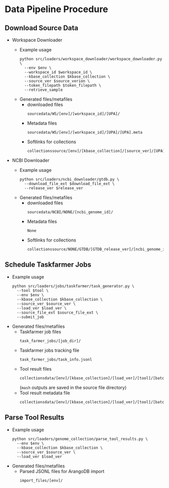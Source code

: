 # Data Pipeline Procedure

## Download Source Data
   * Workspace Downloader
     * Example usage
        ```commandline
        python src/loaders/workspace_downloader/workspace_downloader.py \
          --env $env \
          --workspace_id $workspace_id \
          --kbase_collection $kbase_collection \
          --source_ver $source_verion \
          --token_filepath $token_filepath \
          --retrieve_sample 
        ```
     * Generated files/metafiles
       * downloaded files
         ```text
         sourcedata/WS/[env]/[workspace_id]/[UPA]/
         ```
       * Metadata files
         ```text
         sourcedata/WS/[env]/[workspace_id]/[UPA]/[UPA].meta
         ```
       * Softlinks for collections
         ```text
         collectionssource/[env]/[kbase_collection]/[source_ver]/[UPA]/
         ```

   * NCBI Downloader
     * Example usage
       ```commandline
       python src/loaders/ncbi_downloader/gtdb.py \
         --download_file_ext $download_file_ext \
         --release_ver $release_ver
       ```
     * Generated files/metafiles
       * downloaded files
         ```text
         sourcedata/NCBI/NONE/[ncbi_genome_id]/
         ```
       * Metadata files
         ```text
         None
         ```
       * Softlinks for collections
         ```text
         collectionssource/NONE/GTDB/[GTDB_release_ver]/[ncbi_genome_id]/
         ```
## Schedule Taskfarmer Jobs
   * Example usage
     ```commandline
     python src/loaders/jobs/taskfarmer/task_generator.py \
       --tool $tool \
       --env $env \
       --kbase_collection $kbase_collection \
       --source_ver $source_ver \
       --load_ver $load_ver \
       --source_file_ext $source_file_ext \
       --submit_job
     ```
   * Generated files/metafiles
     * Taskfarmer job files
       ```text
       task_farmer_jobs/[job_dir]/
       ```
     * Taskfarmer jobs tracking file
       ```text
       task_farmer_jobs/task_info.jsonl
       ```
     * Tool result files
       ```text
       collectionsdata/[env]/[kbase_collection]/[load_ver]/[tool]/[batch_dir]/
       ```
       (`mash` outputs are saved in the source file directory)
     * Tool result metadata file
       ```text
       collectionsdata/[env]/[kbase_collection]/[load_ver]/[tool]/[batch_dir]/genome_metadata.tsv
       ```
## Parse Tool Results
   * Example usage
     ```commandline
     python src/loaders/genome_collection/parse_tool_results.py \
       --env $env \
       --kbase_collection $kbase_collection \
       --source_ver $source_ver \
       --load_ver $load_ver
     ```
   * Generated files/metafiles
     * Parsed JSONL files for ArangoDB import
       ```text
       import_files/[env]/
       ```